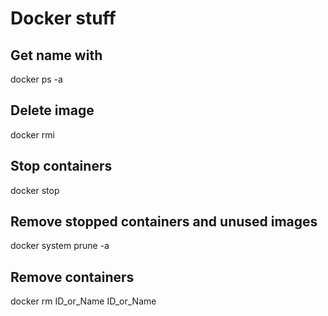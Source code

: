 # Docker stuff

## Get name with
docker ps -a

## Delete image
docker rmi <image name>

## Stop containers
docker stop

## Remove stopped containers and unused images
docker system prune -a

## Remove containers
docker rm ID_or_Name ID_or_Name

